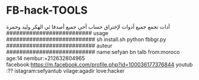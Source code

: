 # FB-hack-TOOLS
أدات تجمع جميع أدوات لإختراق حساب
أحي جميع أصدقا ئي الهكر وليد وحمزة
##########################
usage
###########################
sh install.sh
python fbbgr.py
###########################
auteur
###########################
name:sefyan bn talb
from:moroco
age:14
nembur:+212632804965
facebook:https://m.facebook.com/profile.php?id=100036177376844
youtub :??
istagram:sefyantub
vilage:agadir
love:hacker
